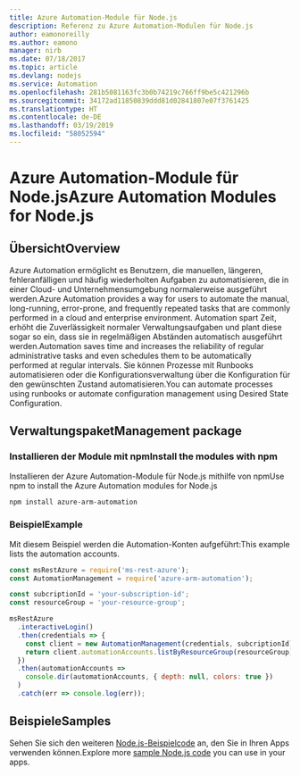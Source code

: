 ```yaml
---
title: Azure Automation-Module für Node.js
description: Referenz zu Azure Automation-Modulen für Node.js
author: eamonoreilly
ms.author: eamono
manager: nirb
ms.date: 07/18/2017
ms.topic: article
ms.devlang: nodejs
ms.service: Automation
ms.openlocfilehash: 281b5081163fc3b0b74219c766ff9be5c421296b
ms.sourcegitcommit: 34172ad11850839ddd81d02841807e07f3761425
ms.translationtype: HT
ms.contentlocale: de-DE
ms.lasthandoff: 03/19/2019
ms.locfileid: "58052594"
---
```

# <a name="azure-automation-modules-for-nodejs"></a><span data-ttu-id="4e3d6-103">Azure Automation-Module für Node.js</span><span class="sxs-lookup"><span data-stu-id="4e3d6-103">Azure Automation Modules for Node.js</span></span>

## <a name="overview"></a><span data-ttu-id="4e3d6-104">Übersicht</span><span class="sxs-lookup"><span data-stu-id="4e3d6-104">Overview</span></span>

<span data-ttu-id="4e3d6-105">Azure Automation ermöglicht es Benutzern, die manuellen, längeren, fehleranfälligen und häufig wiederholten Aufgaben zu automatisieren, die in einer Cloud- und Unternehmensumgebung normalerweise ausgeführt werden.</span><span class="sxs-lookup"><span data-stu-id="4e3d6-105">Azure Automation provides a way for users to automate the manual, long-running, error-prone, and frequently repeated tasks that are commonly performed in a cloud and enterprise environment.</span></span> <span data-ttu-id="4e3d6-106">Automation spart Zeit, erhöht die Zuverlässigkeit normaler Verwaltungsaufgaben und plant diese sogar so ein, dass sie in regelmäßigen Abständen automatisch ausgeführt werden.</span><span class="sxs-lookup"><span data-stu-id="4e3d6-106">Automation saves time and increases the reliability of regular administrative tasks and even schedules them to be automatically performed at regular intervals.</span></span> <span data-ttu-id="4e3d6-107">Sie können Prozesse mit Runbooks automatisieren oder die Konfigurationsverwaltung über die Konfiguration für den gewünschten Zustand automatisieren.</span><span class="sxs-lookup"><span data-stu-id="4e3d6-107">You can automate processes using runbooks or automate configuration management using Desired State Configuration.</span></span>

## <a name="management-package"></a><span data-ttu-id="4e3d6-108">Verwaltungspaket</span><span class="sxs-lookup"><span data-stu-id="4e3d6-108">Management package</span></span>

### <a name="install-the-modules-with-npm"></a><span data-ttu-id="4e3d6-109">Installieren der Module mit npm</span><span class="sxs-lookup"><span data-stu-id="4e3d6-109">Install the modules with npm</span></span>

<span data-ttu-id="4e3d6-110">Installieren der Azure Automation-Module für Node.js mithilfe von npm</span><span class="sxs-lookup"><span data-stu-id="4e3d6-110">Use npm to install the Azure Automation modules for Node.js</span></span>

```bash
npm install azure-arm-automation
```

### <a name="example"></a><span data-ttu-id="4e3d6-111">Beispiel</span><span class="sxs-lookup"><span data-stu-id="4e3d6-111">Example</span></span>

<span data-ttu-id="4e3d6-112">Mit diesem Beispiel werden die Automation-Konten aufgeführt:</span><span class="sxs-lookup"><span data-stu-id="4e3d6-112">This example lists the automation accounts.</span></span>

```javascript
const msRestAzure = require('ms-rest-azure');
const AutomationManagement = require('azure-arm-automation');

const subcriptionId = 'your-subscription-id';
const resourceGroup = 'your-resource-group';

msRestAzure
  .interactiveLogin()
  .then(credentials => {
    const client = new AutomationManagement(credentials, subcriptionId);
    return client.automationAccounts.listByResourceGroup(resourceGroup);
  })
  .then(automationAccounts =>
    console.dir(automationAccounts, { depth: null, colors: true })
  )
  .catch(err => console.log(err));
```

## <a name="samples"></a><span data-ttu-id="4e3d6-113">Beispiele</span><span class="sxs-lookup"><span data-stu-id="4e3d6-113">Samples</span></span>

<span data-ttu-id="4e3d6-114">Sehen Sie sich den weiteren [Node.js-Beispielcode](https://azure.microsoft.com/resources/samples/?platform=nodejs) an, den Sie in Ihren Apps verwenden können.</span><span class="sxs-lookup"><span data-stu-id="4e3d6-114">Explore more [sample Node.js code](https://azure.microsoft.com/resources/samples/?platform=nodejs) you can use in your apps.</span></span>
